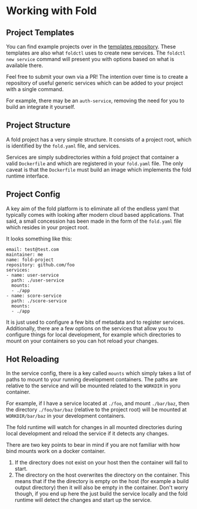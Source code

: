 # Working with Fold

## Project Templates

You can find example projects over in the [templates repository](https://github.com/foldsh/templates).
These templates are also what `foldctl` uses to create new services. The
`foldctl new service` command will present you with options based on what is
available there.

Feel free to submit your own via a PR! The intention over time is to create a 
repository of useful generic services which can be added to your project with a
single command.

For example, there may be an `auth-service`, removing the need for you to build
an integrate it yourself.

## Project Structure

A fold project has a very simple structure. It consists of a project root, which
is identified by the `fold.yaml` file, and services.

Services are simply subdirectories within a fold project that container a valid
`Dockerfile` and which are registered in your `fold.yaml` file. The only caveat 
is that the `Dockerfile` must build an image which implements the fold runtime 
interface.

## Project Config

A key aim of the fold platform is to eliminate all of the endless yaml that
typically comes with looking after modern cloud based applications. That said, 
a small concession has been made in the form of the `fold.yaml` file which 
resides in your project root. 

It looks something like this:

```
email: test@test.com
maintainer: me
name: fold-project
repository: github.com/foo
services:
- name: user-service
  path: ./user-service
  mounts:
  - ./app
- name: score-service
  path: ./score-service
  mounts:
  - ./app
```

It is just used to configure a few bits of metadata and to register services.
Additionally, there are a few options on the services that allow you to
configure things for local development, for example which directories to mount
on your containers so you can hot reload your changes.

## Hot Reloading

In the service config, there is a key called `mounts` which simply takes a list
of paths to mount to your running development containers. The paths are relative
to the service and will be mounted related to the `WORKDIR` in yoru container.

For example, if I have a service located at `./foo`, and mount `./bar/baz`, then
the directory `./foo/bar/baz` (relative to the project root) will be mounted at
`WORKDIR/bar/baz` in your development containers.

The fold runtime will watch for changes in all mounted directories during local 
development and reload the service if it detects any changes.

There are two key points to bear in mind if you are not familiar with how bind
mounts work on a docker container.

1. If the directory does not exist on your host then the container will fail 
to start. 
2. The directory on the host overwrites the directory on the container. This 
means that if the the directory is empty on the host (for example a build 
output directory) then it will also be empty in the container. Don't worry
though, if you end up here the just build the service locally and the fold
runtime will detect the changes and start up the service.

